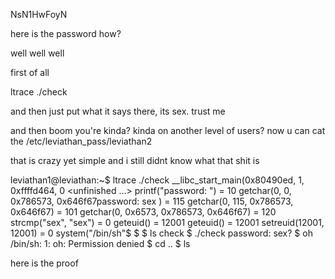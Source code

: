 NsN1HwFoyN

here is the password
how?

well well well

first of all

ltrace ./check

and then just put what it says there, its sex. trust me

and then boom you're kinda? kinda on another level of users? now u can cat the /etc/leviathan_pass/leviathan2

that is crazy yet simple and i still didnt know what that shit is

leviathan1@leviathan:~$ ltrace ./check
__libc_start_main(0x80490ed, 1, 0xffffd464, 0 <unfinished ...>
printf("password: ")                                         = 10
getchar(0, 0, 0x786573, 0x646f67password: sex
)                            = 115
getchar(0, 115, 0x786573, 0x646f67)                          = 101
getchar(0, 0x6573, 0x786573, 0x646f67)                       = 120
strcmp("sex", "sex")                                         = 0
geteuid()                                                    = 12001
geteuid()                                                    = 12001
setreuid(12001, 12001)                                       = 0
system("/bin/sh"$
$
$ ls
check
$ ./check
password: sex?
$ oh
/bin/sh: 1: oh: Permission denied
$ cd ..
$ ls

here is the proof
